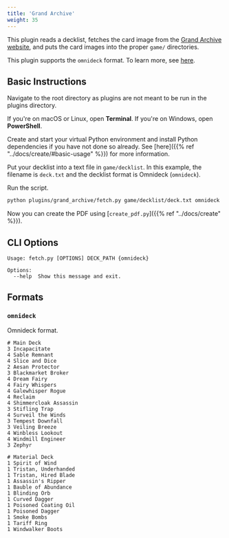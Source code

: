 ```yaml
---
title: 'Grand Archive'
weight: 35
---
```


This plugin reads a decklist, fetches the card image from the [Grand Archive website](https://gatcg.com), and puts the card images into the proper `game/` directories.

This plugin supports the `omnideck` format. To learn more, see [here](#formats).

## Basic Instructions

Navigate to the root directory as plugins are not meant to be run in the plugins directory.

If you're on macOS or Linux, open **Terminal**. If you're on Windows, open **PowerShell**.

Create and start your virtual Python environment and install Python dependencies if you have not done so already. See [here]({{% ref "../docs/create/#basic-usage" %}}) for more information.

Put your decklist into a text file in `game/decklist`. In this example, the filename is `deck.txt` and the decklist format is Omnideck (`omnideck`).

Run the script.

```sh
python plugins/grand_archive/fetch.py game/decklist/deck.txt omnideck
```

Now you can create the PDF using [`create_pdf.py`]({{% ref "../docs/create" %}}).

## CLI Options

```
Usage: fetch.py [OPTIONS] DECK_PATH {omnideck}

Options:
  --help  Show this message and exit.
```

## Formats

### `omnideck`

Omnideck format.
```
# Main Deck
3 Incapacitate
4 Sable Remnant
4 Slice and Dice
2 Aesan Protector
3 Blackmarket Broker
4 Dream Fairy
4 Fairy Whispers
4 Galewhisper Rogue
4 Reclaim
4 Shimmercloak Assassin
3 Stifling Trap
4 Surveil the Winds
3 Tempest Downfall
3 Veiling Breeze
4 Winbless Lookout
4 Windmill Engineer
3 Zephyr

# Material Deck
1 Spirit of Wind
1 Tristan, Underhanded
1 Tristan, Hired Blade
1 Assassin's Ripper
1 Bauble of Abundance
1 Blinding Orb
1 Curved Dagger
1 Poisoned Coating Oil
1 Poisoned Dagger
1 Smoke Bombs
1 Tariff Ring
1 Windwalker Boots
```